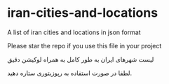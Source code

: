# iran-cities-and-locations
A list of iran cities and locations in json format

Please star the repo if you use this file in your project

لیست شهرهای ایران به طور کامل به همراه لوکیشن دقیق


لطفا در صورت استفاده به رپوزیتوری ستاره دهید.
